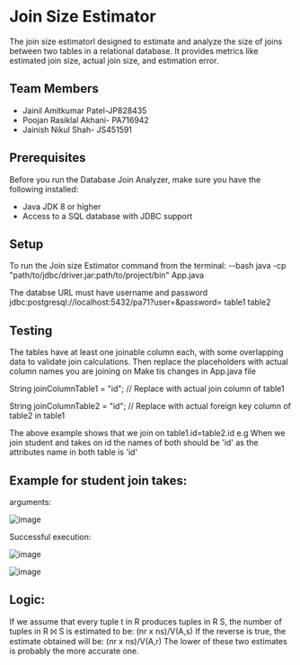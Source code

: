 # Join Size Estimator

The join size estimatorl designed to estimate and analyze the size of joins between two tables in a relational database. It provides metrics like estimated join size, actual join size, and estimation error.

## Team Members

- Jainil Amitkumar Patel-JP828435
- Poojan Rasiklal Akhani- PA716942
- Jainish Nikul Shah- JS451591

## Prerequisites

Before you run the Database Join Analyzer, make sure you have the following installed:
- Java JDK 8 or higher
- Access to a SQL database with JDBC support

## Setup

To run the Join size Estimator command from the terminal:
--bash
java -cp "path/to/jdbc/driver.jar:path/to/project/bin" App.java <databaseURL> <table1> <table2>

The databse URL must have username and password
jdbc:postgresql://localhost:5432/pa71?user=<username>&password=<password> table1 table2

## Testing

The tables have at least one joinable column each, with some overlapping data to validate join calculations.
Then replace the placeholders with actual column names you are joining on 
Make tis changes in App.java file 

String joinColumnTable1 = "id"; // Replace with actual join column of table1

String joinColumnTable2 = "id"; // Replace with actual foreign key column of table2 in table1

The above example shows that we join on table1.id=table2.id 
e.g When we join student and takes on id the names of both should be 'id' as the attributes name in both table is 'id'

## Example for student join takes:
arguments:


![image](https://github.com/Poojan912/Assignment-5-Software/assets/104124712/49c78c2e-2ab0-4b3f-9b5d-6f5c46ab2e1f)

Successful execution:


![image](https://github.com/Poojan912/Assignment-5-Software/assets/104124712/1d55e3dc-8968-4e91-be57-df6b25d05874)


![image](https://github.com/Poojan912/Assignment-5-Software/assets/104124712/4c5e3f9c-3f1d-4940-bbc0-aa785413eb97)





## Logic:
If we assume that every tuple t in R produces tuples in R S, the number
of tuples in R ⨝ S is estimated to be: (nr x ns)/V(A,s) 
If the reverse is true, the estimate obtained will be: (nr x ns)/V(A,r) 
The lower of these two estimates is probably the more accurate one.




